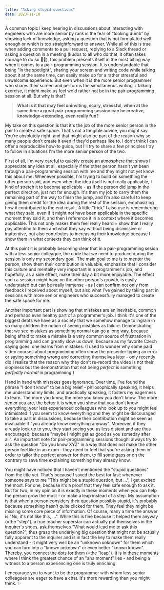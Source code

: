 ```yaml
---
title: "Asking stupid questions"
date: 2023-11-10
---
```


A common topic I keep hearing in discussions about interacting with engineers who are more senior by rank is the fear of "looking dumb" by showing lack of knowledge, asking a question that is not formulated well enough or which is too straightforward to answer. While all of this is true when adding comments to a pull request, replying to a Slack thread or asking a question in a meeting (kudos to all who do that, it often takes courage to do so 👏🏻), this problem presents itself in the most biting way when it comes to a pair-programming session. It is understandable that being "in the spotlight", sharing your screen and writing code while talking about it at the same time, can easily make up for a rather stressful and unwelcome experience. But even when it is the more senior programmer who shares their screen and performs the simultaneous writing + talking exercise, it might make us feel we'd rather not be in the pair-programming session at all. But why is that? 

> **What is it that may feel uninviting, scary, stressful, when at the same time a great pair-programming session can be creative, knowledge-extending, even really fun?**

My take on this question is that it's the job of the more senior person in the pair to create a safe space. That's not a tangible advice, you might say. You're absolutely right, and that might also be part of the reason why so many people don't create it even if they'd perhaps like to. I don't think I can offer a reproducible how-to guide, but I'll try to share a few principles I try to follow in situations I'm the more senior person of the two.

First of all, I'm very careful to quickly create an atmosphere that shows I appreciate any idea at all, especially if the other person hasn't yet been through a pair-programming session with me and they might not yet know this about me. Whenever possible, I'm trying to build on something the other person said, and even when the idea itself is not really applicable, I kind of stretch it to become applicable - as if the person did jump in the perfect direction, just not far enough. It's then my job to carry them the remaining part of the way to finish the jump, and I'm also careful to keep giving them credit for the idea during the rest of the session, emphasizing how it contributed to the end result. A little "trick" I also use is remembering what they said, even if it might  not have been applicable in the specific moment they said it, and then I reference it in a context where it becomes applicable. This not only makes them feel really heard = show that I really pay attention to them and what they say without being dismissive or inattentive, but also contributes to increasing their knowledge because I show them in what contexts they can think of it.

At this point it is probably becoming clear that in a pair-programming sesion with a less senior colleague, the code that we need to produce during the session is only my secondary goal. The main goal to me is to mentor the person, show them their contribution is valuable, emphasize that I consider this culture and mentality very important in a programmer's job, and hopefully, as a side effect, make their day a bit more enjoyable. The effect such a session might have on the other person's growth, is easily understated but can be really immense - as I can confirm not only from feedback I received about myself, but also what I've gained by taking part in sessions with more senior engineers who successfully managed to create the safe space for me.

Another important part is showing that mistakes are an inevitable, common and perhaps even healthy part of a programmer's job. I think it's one of the biggest debts we have as a society that we somehow manage to ingrain in so many children the notion of seeing mistakes as failure. Demonstrating that we see mistakes as something normal can go a long way, because being afraid to make a mistake is a very common source of frustration in programming and can greatly slow us down, because as my favorite Czech saying goes, one learns from mistakes. (I used to wonder why some paid video courses about programming often show the presenter typing an error or saying something wrong and correcting themselves later - only recently did I realize that the reason why they don't re-record the video is not their slopiness but the demonstration that not being *perfect* is something *perfectly normal* in programming.)

Hand in hand with mistakes goes ignorance. Over time, I've found the phrase "I don't know" to be a big relief - philosophically speaking, it helps me understand my limits, and practically speaking, it fosters my eagerness to learn. The more you know, the more you know you don't know. The more senior you are, the better it is when you show that you don't know everything: your less experienced colleagues who look up to you might feel intimidated if you seem to know everything and they might be discouraged to take a part in discussions, because their contribution might be seen as invaluable if "you already know everything anyway". Moreover, if they already look up to you, they start seeing you as less distant and are thus encouraged, because "maybe I might get as good as you someday after all". An important note for pair-programming sessions though: always try to ask the question "Do you know XYZ" in a way that does not make the other person feel like in an exam - they need to feel that you're asking them in order to tailor the perfect answer for them, to fill some gaps or on the contrary to save time explaining something they already know.

You might have noticed that I haven't mentioned the "stupid questions" from the title yet. That's because I saved the best for last: whenever someone says to me "This might be a stupid question, but ...", I get excited the most. For one, because it's a proof that they feel safe enough to ask it. But for two, in my opinion it is exactly in these moments when you can help the person grow the most - or make a leap instead of a step. My assumption is that when a person considers their question possibly stupid, it's probably because something hasn't quite clicked for them. They feel they might be missing some core piece of information. Of course, many a time the answer is "No, it's not like this, ...". While this is fine because it helped them anyway (=the "step"), a true teacher superstar can actually put themselves in the inquirer's shoes, ask themselves "What would lead me to ask this question?", thus grasp the underlying big question that might not be actually fully apparent to the inquirer and is in fact the key to make them really understand - it might very well be an "unknown unknown" for them which you can turn into a "known unknown" or even better "known known". Thereby, you connect the dots for them (=the "leap"). It is in these moments where I think the greatest chance of an "aha moment" lies - and being a witness to a person experiencing one is truly enriching.

I encourage you to want to be the programmer with whom less senior colleagues are eager to have a chat. It's more rewarding than you might think. ✨
